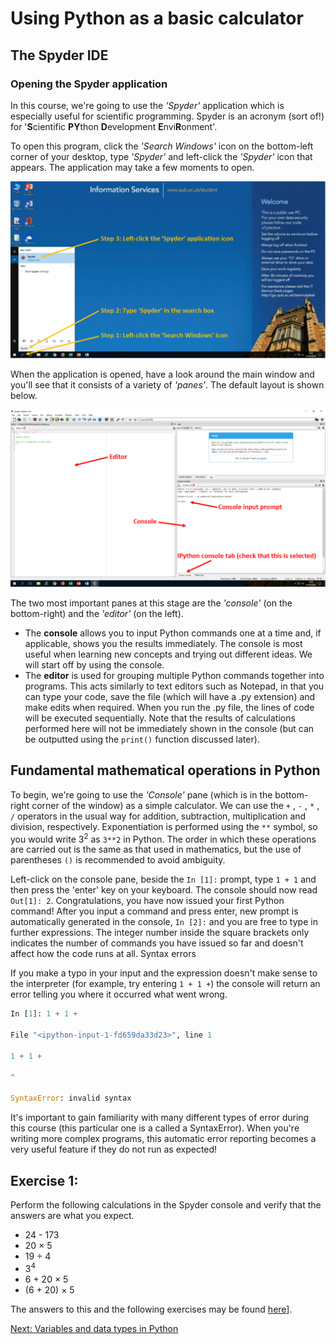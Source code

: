 # Using Python as a basic calculator

## The Spyder IDE

### Opening the Spyder application

In this course, we're going to use the *'Spyder'* application which is especially useful for scientific programming.  Spyder is an acronym (sort of!) for '**S**cientific **PY**thon **D**evelopment **E**nvi**R**onment'.

To open this program, click the *'Search Windows'* icon on the bottom-left corner of your desktop, type *'Spyder'* and left-click the *'Spyder'* icon that appears. The application may take a few moments to open.

![How to open Spyder](images/how-to-open-spyder.png)

When the application is opened, have a look around the main window and you'll see that it consists of a variety of *'panes'*. The default layout is shown below. 

![Panes in Spyder](images/spyder-panes.png)

The two most important panes at this stage are the *'console'* (on the bottom-right) and the *'editor'* (on the left). 

* The **console** allows you to input Python commands one at a time and, if applicable, shows you the results immediately. The console is most useful when learning new concepts and trying out different ideas.  We will start off by using the console.
* The **editor** is used for grouping multiple Python commands together into programs. This acts similarly to text editors such as Notepad, in that you can type your code, save the file (which will have a .py extension) and make edits when required. When you run the .py file, the lines of code will be executed sequentially. Note that the results of calculations performed here will not be immediately shown in the console (but can be outputted using the `print()` function discussed later).

## Fundamental mathematical operations in Python

To begin, we're going to use the *'Console'* pane (which is in the bottom-right corner of the window) as a simple calculator. We can use the `+` , `-` , `*` , `/` operators in the usual way for addition, subtraction, multiplication and division, respectively. Exponentiation is performed using the `**` symbol, so you would write 3<sup>2</sup> as `3**2` in Python.  The order in which these operations are carried out is the same as that used in mathematics, but the use of parentheses `()` is recommended to avoid ambiguity.

Left-click on the console pane, beside the `In [1]:` prompt, type `1 + 1` and then press the 'enter' key on your keyboard. The console should now read `Out[1]: 2`. Congratulations, you have now issued your first Python command! After you input a command and press enter, new prompt is automatically generated in the console, `In [2]:` and you are free to type in further expressions. The integer number inside the square brackets only indicates the number of commands you have issued so far and doesn't affect how the code runs at all.
Syntax errors

If you make a typo in your input and the expression doesn't make sense to the interpreter (for example, try entering `1 + 1 +`) the console will return an error telling you where it occurred what went wrong.

```python
In [1]: 1 + 1 +

File "<ipython-input-1-fd659da33d23>", line 1

1 + 1 +

^

SyntaxError: invalid syntax
```

It's important to gain familiarity with many different types of error during this course (this particular one is a called a SyntaxError). When you're writing more complex programs, this automatic error reporting becomes a very useful feature if they do not run as expected!

 
## Exercise 1: 

Perform the following calculations in the Spyder console and verify that the answers are what you expect.

* 24 - 173
* 20 × 5
* 19 ÷ 4
* 3<sup>4</sup>
* 6 + 20 × 5
* (6 + 20) × 5


The answers to this and the following exercises may be found [here](solutions.md)].

[Next: Variables and data types in Python](variables-datatypes.md)